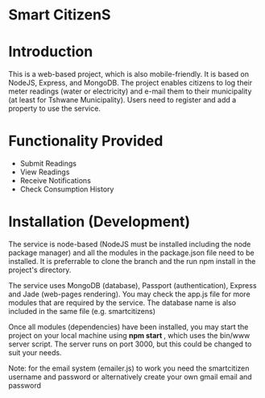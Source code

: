 Smart CitizenS
==============

Introduction
============
This is a web-based project, which is also mobile-friendly. It is based on NodeJS, Express, and MongoDB. The project enables citizens to log their meter readings (water or electricity) and e-mail them to their municipality (at least for Tshwane Municipality). Users need to register and add a property to use the service. 

Functionality Provided
======================

- Submit Readings
- View Readings
- Receive Notifications
- Check Consumption History


Installation (Development)
==========================

The service is node-based (NodeJS must be installed including the node package manager) and all the modules in the package.json file need to be installed. It is preferrable to clone the branch and the run npm install in the project's directory.

The service uses MongoDB (database), Passport (authentication), Express and Jade (web-pages rendering). You may check the app.js file for more modules that are required by the service. The database name is also included in the same file (e.g. smartcitizens)

Once all modules (dependencies) have been installed, you may start the project on your local machine using <b> npm start </b>, which uses the bin/www server script. The server runs on port 3000, but this could be changed to suit your needs.


Note: for the email system (emailer.js) to work you need the smartcitizen username and password or alternatively create your own gmail email and password 
